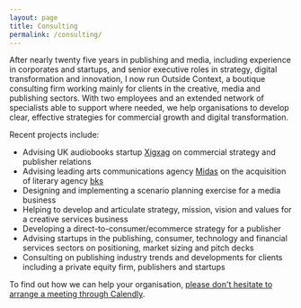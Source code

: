 ```yaml
---
layout: page
title: Consulting
permalink: /consulting/
---
```


After nearly twenty five years in publishing and media, including experience in corporates and startups, and senior executive roles in strategy, digital transformation and innovation, I now run Outside Context, a boutique consulting firm working mainly for clients in the creative, media and publishing sectors. With two employees and an extended network of specialists able to support where needed, we help organisations to develop clear, effective strategies for commercial growth and digital transformation. 

Recent projects include:
* Advising UK audiobooks startup <a href="https://www.xigxag.co.uk">Xigxag</a> on commercial strategy and publisher relations
* Advising leading arts communications agency <a href="https://midaspr.co.uk/">Midas</a> on the acquisition of literary agency <a href="https://www.thebksagency.com">bks</a>
* Designing and implementing a scenario planning exercise for a media business
* Helping to develop and articulate strategy, mission, vision and values for a creative services business
* Developing a direct-to-consumer/ecommerce strategy for a publisher
* Advising startups in the publishing, consumer, technology and financial services sectors on positioning, market sizing and pitch decks
* Consulting on publishing industry trends and developments for clients including a private equity firm, publishers and startups

To find out how we can help your organisation, <a href="https://calendly.com/outsidecontext">please don't hesitate to arrange a meeting through Calendly</a>. 
